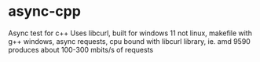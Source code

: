 # async-cpp
 Async test for c++
Uses libcurl, built for windows 11 not linux, makefile with g++ windows, async requests, cpu bound with libcurl library, ie. amd 9590 produces about 100-300 mbits/s of requests
